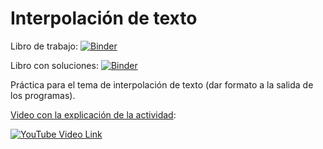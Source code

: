 # Interpolación de texto

Libro de trabajo: [![Binder](https://mybinder.org/badge_logo.svg)](https://mybinder.org/v2/gh/jzaldivar/interpolacion-de-texto/HEAD?filepath=Interpolaci%C3%B3n%20de%20texto.ipynb)

Libro con soluciones: [![Binder](https://mybinder.org/badge_logo.svg)](https://mybinder.org/v2/gh/jzaldivar/interpolacion-de-texto/HEAD)

Práctica para el tema de interpolación de texto (dar formato a la salida de los programas).

[Video con la explicación de la actividad](http://youtu.be/JZr8wCnceN4?hd=1):

[![YouTube Video Link](http://img.youtube.com/vi/JZr8wCnceN4/0.jpg)](http://youtu.be/JZr8wCnceN4?hd=1)
